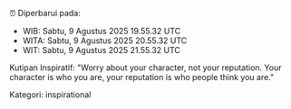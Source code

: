 ⏰ Diperbarui pada:
- WIB: Sabtu, 9 Agustus 2025 19.55.32 UTC
- WITA: Sabtu, 9 Agustus 2025 20.55.32 UTC
- WIT: Sabtu, 9 Agustus 2025 21.55.32 UTC

Kutipan Inspiratif:
"Worry about your character, not your reputation. Your character is who you are, your reputation is who people think you are."


Kategori: inspirational

